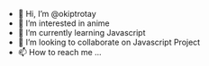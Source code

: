 - 👋 Hi, I’m @okiptrotay
- 👀 I’m interested in anime
- 🌱 I’m currently learning Javascript
- 💞️ I’m looking to collaborate on Javascript Project
- 📫 How to reach me ...

<!---
okiptrotay/okiptrotay is a ✨ special ✨ repository because its `README.md` (this file) appears on your GitHub profile.
You can click the Preview link to take a look at your changes.
--->
